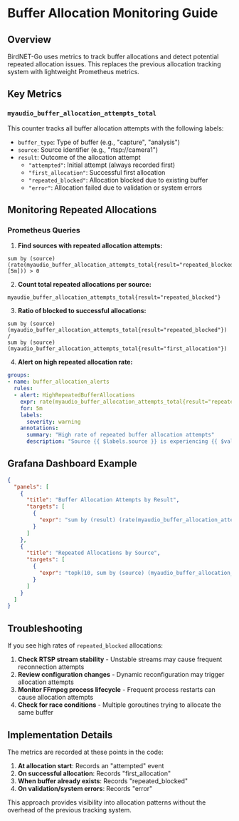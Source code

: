 # Buffer Allocation Monitoring Guide

## Overview

BirdNET-Go uses metrics to track buffer allocations and detect potential repeated allocation issues. This replaces the previous allocation tracking system with lightweight Prometheus metrics.

## Key Metrics

### `myaudio_buffer_allocation_attempts_total`

This counter tracks all buffer allocation attempts with the following labels:
- `buffer_type`: Type of buffer (e.g., "capture", "analysis")
- `source`: Source identifier (e.g., "rtsp://camera1")
- `result`: Outcome of the allocation attempt
  - `"attempted"`: Initial attempt (always recorded first)
  - `"first_allocation"`: Successful first allocation
  - `"repeated_blocked"`: Allocation blocked due to existing buffer
  - `"error"`: Allocation failed due to validation or system errors

## Monitoring Repeated Allocations

### Prometheus Queries

1. **Find sources with repeated allocation attempts:**
```promql
sum by (source) (rate(myaudio_buffer_allocation_attempts_total{result="repeated_blocked"}[5m])) > 0
```

2. **Count total repeated allocations per source:**
```promql
myaudio_buffer_allocation_attempts_total{result="repeated_blocked"}
```

3. **Ratio of blocked to successful allocations:**
```promql
sum by (source) (myaudio_buffer_allocation_attempts_total{result="repeated_blocked"}) 
/ 
sum by (source) (myaudio_buffer_allocation_attempts_total{result="first_allocation"})
```

4. **Alert on high repeated allocation rate:**
```yaml
groups:
- name: buffer_allocation_alerts
  rules:
  - alert: HighRepeatedBufferAllocations
    expr: rate(myaudio_buffer_allocation_attempts_total{result="repeated_blocked"}[5m]) > 0.1
    for: 5m
    labels:
      severity: warning
    annotations:
      summary: "High rate of repeated buffer allocation attempts"
      description: "Source {{ $labels.source }} is experiencing {{ $value }} repeated allocation attempts per second"
```

## Grafana Dashboard Example

```json
{
  "panels": [
    {
      "title": "Buffer Allocation Attempts by Result",
      "targets": [
        {
          "expr": "sum by (result) (rate(myaudio_buffer_allocation_attempts_total[5m]))"
        }
      ]
    },
    {
      "title": "Repeated Allocations by Source",
      "targets": [
        {
          "expr": "topk(10, sum by (source) (myaudio_buffer_allocation_attempts_total{result=\"repeated_blocked\"}))"
        }
      ]
    }
  ]
}
```

## Troubleshooting

If you see high rates of `repeated_blocked` allocations:

1. **Check RTSP stream stability** - Unstable streams may cause frequent reconnection attempts
2. **Review configuration changes** - Dynamic reconfiguration may trigger allocation attempts
3. **Monitor FFmpeg process lifecycle** - Frequent process restarts can cause allocation attempts
4. **Check for race conditions** - Multiple goroutines trying to allocate the same buffer

## Implementation Details

The metrics are recorded at these points in the code:

1. **At allocation start**: Records an "attempted" event
2. **On successful allocation**: Records "first_allocation" 
3. **When buffer already exists**: Records "repeated_blocked"
4. **On validation/system errors**: Records "error"

This approach provides visibility into allocation patterns without the overhead of the previous tracking system.